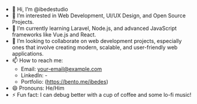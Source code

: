 - 👋 Hi, I’m @ibedestudio
- 👀 I’m interested in Web Development, UI/UX Design, and Open Source Projects.
- 🌱 I’m currently learning Laravel, Node.js, and advanced JavaScript frameworks like Vue.js and React.
- 💞️ I’m looking to collaborate on web development projects, especially ones that involve creating modern, scalable, and user-friendly web applications.
- 📫 How to reach me: 
  - Email: your-email@example.com
  - LinkedIn: -
  - Portfolio: (https://bento.me/ibedes)
- 😄 Pronouns: He/Him
- ⚡ Fun fact: I can debug better with a cup of coffee and some lo-fi music!

<!---
ibedestudio/ibedestudio is a ✨ special ✨ repository because its `README.md` (this file) appears on your GitHub profile.
You can click the Preview link to take a look at your changes.
--->
